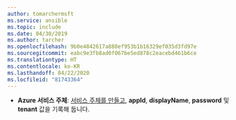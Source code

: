 ```yaml
---
author: tomarchermsft
ms.service: ansible
ms.topic: include
ms.date: 04/30/2019
ms.author: tarcher
ms.openlocfilehash: 9b0e4842617a888ef953b1b16329ef035d3fd97e
ms.sourcegitcommit: eabc9e3fb8ad0f067be5ed878c2eacebd461b6ce
ms.translationtype: HT
ms.contentlocale: ko-KR
ms.lasthandoff: 04/22/2020
ms.locfileid: "81743364"
---
```

- **Azure 서비스 주체**: [서비스 주체를 만들고](/cli/azure/create-an-azure-service-principal-azure-cli?view=azure-cli-latest), **appId**, **displayName**, **password** 및 **tenant** 값을 기록해 둡니다.